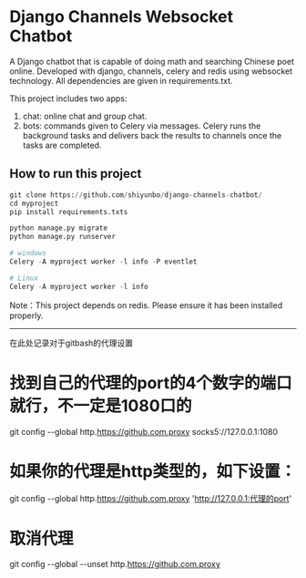 # Django Channels Websocket Chatbot
A Django chatbot that is capable of doing math and searching Chinese poet online. Developed with django, channels, celery and redis using websocket technology. All dependencies are given in requirements.txt.

This project includes two apps:
1. chat:  online chat and group chat.
2. bots:  commands given to Celery via messages. Celery runs the background tasks and delivers back the results to channels once the tasks are completed.

## How to run this project
```python
git clone https://github.com/shiyunbo/django-channels-chatbot/
cd myproject
pip install requirements.txts

python manage.py migrate
python manage.py runserver

# windows
Celery -A myproject worker -l info -P eventlet

# Linux
Celery -A myproject worker -l info
```
Note：This project depends on redis. Please ensure it has been installed properly. 

*************************
在此处记录对于gitbash的代理设置

# 找到自己的代理的port的4个数字的端口就行，不一定是1080口的
git config --global http.https://github.com.proxy socks5://127.0.0.1:1080
# 如果你的代理是http类型的，如下设置：
git config --global http.https://github.com.proxy 'http://127.0.0.1:代理的port'

# 取消代理
git config --global --unset http.https://github.com.proxy
